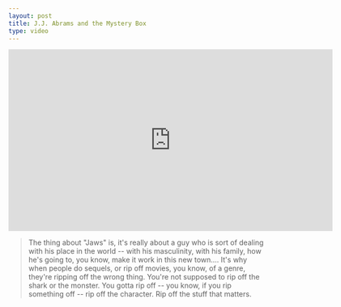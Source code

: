 ```yaml
---
layout: post
title: J.J. Abrams and the Mystery Box
type: video
---
```

<iframe src="https://embed-ssl.ted.com/talks/j_j_abrams_mystery_box.html" width="640" height="360" frameborder="0" scrolling="no" webkitAllowFullScreen mozallowfullscreen allowFullScreen></iframe>

>The thing about "Jaws" is, it's really about a guy who is sort of dealing with his place in the world -- with his masculinity, with his family, how he's going to, you know, make it work in this new town.... It's why when people do sequels, or rip off movies, you know, of a genre, they're ripping off the wrong thing. You're not supposed to rip off the shark or the monster. You gotta rip off -- you know, if you rip something off -- rip off the character. Rip off the stuff that matters. 
